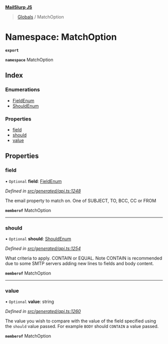 **[MailSlurp JS](../README.md)**

> [Globals](../README.md) / MatchOption

# Namespace: MatchOption

**`export`** 

**`namespace`** MatchOption

## Index

### Enumerations

* [FieldEnum](../enums/matchoption.fieldenum.md)
* [ShouldEnum](../enums/matchoption.shouldenum.md)

### Properties

* [field](matchoption.md#field)
* [should](matchoption.md#should)
* [value](matchoption.md#value)

## Properties

### field

• `Optional` **field**: [FieldEnum](../enums/matchoption.fieldenum.md)

*Defined in [src/generated/api.ts:1248](https://github.com/mailslurp/mailslurp-client/blob/f5ab9d3/src/generated/api.ts#L1248)*

The email property to match on. One of SUBJECT, TO, BCC, CC or FROM

**`memberof`** MatchOption

___

### should

• `Optional` **should**: [ShouldEnum](../enums/matchoption.shouldenum.md)

*Defined in [src/generated/api.ts:1254](https://github.com/mailslurp/mailslurp-client/blob/f5ab9d3/src/generated/api.ts#L1254)*

What criteria to apply. CONTAIN or EQUAL. Note CONTAIN is recommended due to some SMTP servers adding new lines to fields and body content.

**`memberof`** MatchOption

___

### value

• `Optional` **value**: string

*Defined in [src/generated/api.ts:1260](https://github.com/mailslurp/mailslurp-client/blob/f5ab9d3/src/generated/api.ts#L1260)*

The value you wish to compare with the value of the field specified using the `should` value passed. For example `BODY` should `CONTAIN` a value passed.

**`memberof`** MatchOption
